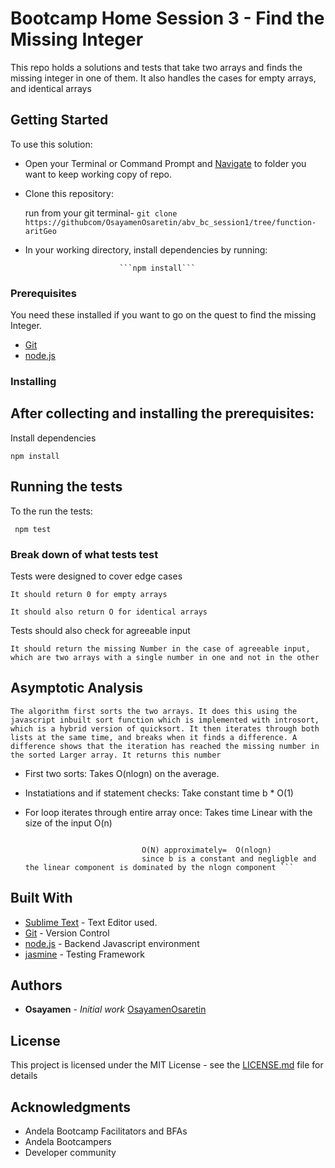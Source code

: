 # Bootcamp Home Session 3 - Find the Missing Integer 

This repo holds a solutions and tests that take two arrays and finds the missing integer in one of them. It also handles the cases for empty arrays, and identical arrays

## Getting Started

To use this solution:

 - Open your Terminal or Command Prompt and [Navigate](https://computers.tutsplus.com/tutorials/navigating-the-terminal-a-gentle-introduction--mac-3855) to folder you want to keep working copy of repo.

 - Clone this repository: 

     run from your git terminal-
  ```git clone https://githubcom/OsayamenOsaretin/abv_bc_session1/tree/function-aritGeo``` 

 

- In your working directory, install dependencies by running:

                           ```npm install```

 

### Prerequisites
You need these installed if you want to go on the quest to find the missing Integer.

- [Git](https://git-for-windows.github.io/) 
- [node.js](https://nodejs.org/en/download/)



### Installing
After collecting and installing the prerequisites:
- 

Install dependencies

```
npm install
```


## Running the tests

To the run the tests:

``` npm test```

### Break down of what tests test

Tests were designed to cover edge cases

```
It should return 0 for empty arrays

It should also return O for identical arrays

```

Tests should also check for agreeable input

``` 
It should return the missing Number in the case of agreeable input, which are two arrays with a single number in one and not in the other
```

## Asymptotic Analysis

    The algorithm first sorts the two arrays. It does this using the javascript inbuilt sort function which is implemented with introsort, which is a hybrid version of quicksort. It then iterates through both lists at the same time, and breaks when it finds a difference. A difference shows that the iteration has reached the missing number in the sorted Larger array. It returns this number 
    
 * First two sorts: Takes O(nlogn) on the average.
 * Instatiations and if statement checks: Take constant time b * O(1)
 * For loop iterates through entire array once: Takes time Linear with the size of the input O(n)
   

   
   
     ```Final Asymptotic complexity : O(N) = O(nlogn) + b * O(1) + O(n)
                               
                               O(N) approximately=  O(nlogn) 
                               since b is a constant and negligble and the linear component is dominated by the nlogn component ```

## Built With

* [Sublime Text](hhttp://www.sublimetext.com/) - Text Editor used.
* [Git](https://github.com/) - Version Control
* [node.js](https://nodejs.org/) - Backend Javascript environment
* [jasmine]() - Testing Framework


## Authors

* **Osayamen** - *Initial work* [OsayamenOsaretin](github.com/OsayamenOsaretin)



## License

This project is licensed under the MIT License - see the [LICENSE.md](LICENSE.md) file for details

## Acknowledgments
* Andela Bootcamp Facilitators and BFAs
* Andela Bootcampers
* Developer community